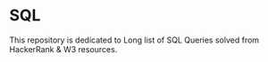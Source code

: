 # SQL

This repository is dedicated to Long list of SQL Queries solved from HackerRank & W3 resources.
